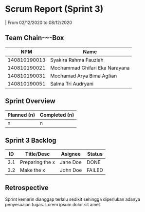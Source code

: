 # Scrum Report (Sprint 3)
| From 02/12/2020 to 08/12/2020

## Team Chain-~-Box
| NPM           | Name                            |
| ------------- |-------------------------------- |
| 140810190013  | Syakira Rahma Fauziah           |
| 140810190021  | Mochammad Ghifari Eka Narayana  |
| 140810190031  | Mochamad Arya Bima Agfian       |
| 140810190051  | Salma Tri Audryani              |

## Sprint Overview
| Planned (n)   | Completed (n) |
| ------------- |-------------- |
| n             | n             |

## Sprint 3 Backlog

| ID  | Title/Desc | Asignee | Status |
| --- | ---------- | ------- | ------ |
| 3.1 | Preparing the x | Jane Doe | DONE |
| 3.2 | Make the x | John Doe | FAILED |

## Retrospective 

Sprint kemarin dianggap terlalu sedikit sehingga diperlukan adanya penyesuaian tugas. Lorem ipsum dolor sit amet

